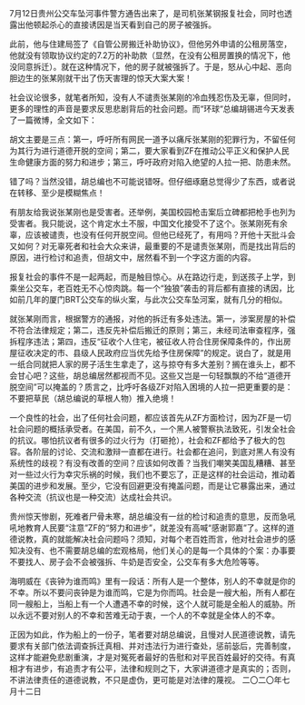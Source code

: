  7月12日贵州公交车坠河事件警方通告出来了，是司机张某钢报复社会，同时也透露出他顿起杀心的直接诱因是当天看到自己的房子被强拆。

此前，他与住建局签了《自管公房搬迁补助协议》，但他另外申请的公租房落空，他就没有领取协议约定的7.2万的补助款（显然，在没有公租房置换的情况下，他没同意拆迁）。就在这种情况下，他的房子就被强拆了。于是，怒从心中起、恶向胆边生的张某刚就干出了伤天害理的惊天大案大案！

社会议论很多，就笔者所知，没有人不谴责张某刚的冷血残忍伤及无辜，但同时，更多的理性的声音是要求反思悲剧背后的社会问题。而“环球“总编胡锡进今天发表了一篇微博，全文如下：

胡文主要是三点：第一，呼吁所有网民一道予以痛斥张某刚的犯罪行为，不留任何为其行为进行道德开脱的空间；第二，要大家看到ZF在推动公平正义和保护人民生命健康方面的努力和进步；第三，呼吁政府对陷入绝望的人拉一把、防患未然。

错了吗？当然没错，胡总编也不可能说错呀。但仔细琢磨总觉得少了东西，或者说在转移、至少是模糊焦点！

有朋友给我说张某刚也是受害者。还举例，美国校园枪击案后立碑都把枪手也列为受害者。我只能说，这个肯定水土不服，中国文化接受不了这个。张某刚死有余辜，应该被谴责，也没有任何开脱空间。但他已经死了，有用吗？开他十天批斗会又如何？对无辜死者和社会大众来讲，最重要的不是谴责张某刚，而是找出背后的原因，进行检讨和追责，但胡文中，居然看不到一个字这方面的内容。

报复社会的事件不是一起两起，而是触目惊心。从在路边行走，到送孩子上学，到乘坐公交车，老百姓无不心惊肉跳。每一个“独狼”袭击的背后都有直接的诱因，比如前几年的厦门BRT公交车的纵火案，与此次公交车坠河案，就有几分的相似。

就张某刚而言，根据警方的通报，对他的拆迁有多处违法。第一，涉案房屋的补偿不符合法律规定；第二，违反先补偿后搬迁的原则；第三，未经司法审查程序，强拆程序违法；第四，违反“征收个人住宅，被征收人符合住房保障条件的，作出房屋征收决定的市、县级人民政府应当优先给予住房保障”的规定。说白了，就是用一纸合同就把人家的房子活生生拿走了，这与掠夺有多大差别？搁在谁头上，都不会甘心吧？这些，胡总编居然都视而不见。这些又岂是一句轻飘飘的不给“道德开脱空间”可以掩盖的？质言之，比呼吁各级ZF对陷入困境的人拉一把更重要的是：不要把草民（胡总编说的草根人物）推入绝境！

一个良性的社会，出了任何社会问题，都应该首先从ZF方面检讨，因为ZF是一切社会问题的概括承受者。在美国，前不久，一个黑人被警察执法致死，引发全社会的抗议。哪怕抗议者有很多的过火行为（打砸抢），社会和ZF都给予了极大的包容。各阶层的讨论、交流和激辩一直都在进行。社会都在追问，到底对黑人有没有系统性的歧视？有没有改善的空间？应该如何改善？当我们嘲笑美国乱糟糟、甚至对一些过火行为幸灾乐祸的时候，我们也不要忘了，正是这样的社会运动，推动着美国的进步和发展。至少，它没有回避更没有掩盖问题，而是让它暴露出来，通过各种交流（抗议也是一种交流）达成社会共识。

贵州惊天惨剧，死难者尸骨未寒，胡总编没有一丝的检讨和追责的意思，反而急吼吼地教育人民要“注意”ZF的“努力和进步”，就差没有高喊“感谢郭嘉”了。这样的道德说教，真的就能解决社会问题吗？须知，对每个老百姓而言，他对社会进步的感知决没有、也不需要胡总编的宏观格局，他们关心的是每一个具体的个案：办事要不要找人、房子会不会被强拆、牛奶是否安全，公交车有多大危险等等。

海明威在《丧钟为谁而鸣》里有一段话：所有人是一个整体，别人的不幸就是你的不幸。所以不要问丧钟是为谁而鸣，它是为你而鸣。社会是一艘大船，所有人都在同一艘船上，当船上有一个人遭遇不幸的时候，这个人就可能是全船人的威胁。所以永远不要对别人的不幸和苦难无动于衷，一个人的不幸就是全体人的不幸。

正因为如此，作为船上的一份子，笔者要对胡总编说，且慢对人民道德说教，请先要求有关部门依法调查拆迁真相、并对违法行为进行查处，惩前毖后，完善制度，这样才能避免悲剧重演，才是对冤死者最好的告慰和对平民百姓最好的交待。有真相才有进步，有追责才有公平，法律和规则之下，大家讲道德才是真实的；否则，不讲法律责任的道德说教，不只是虚伪，更可能是对法律的蔑视。 二〇二〇年七月十二日 
